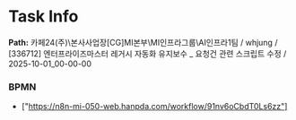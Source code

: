 # Task Info

**Path:** 카페24(주)\본사사업장\[CG]MI본부\MI인프라그룹\AI인프라1팀 / whjung / [336712] 엔터프라이즈마스터 레거시 자동화 유지보수 _ 요청건 관련 스크립트 수정 / 2025-10-01_00-00-00

### BPMN
- ["https://n8n-mi-050-web.hanpda.com/workflow/91nv6oCbdT0Ls6zz"]

